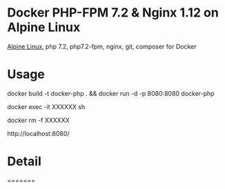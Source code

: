 Docker PHP-FPM 7.2 & Nginx 1.12 on Alpine Linux
==============================================
[Alpine Linux](http://www.alpinelinux.org/), php 7.2, php7.2-fpm, nginx, git, composer for Docker


# Usage

docker build -t docker-php . && docker run -d -p 8080:8080 docker-php

docker exec -it XXXXXX sh

docker rm -f XXXXXX

http://localhost:8080/

# Detail
=======
